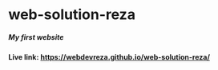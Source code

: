 # web-solution-reza
##### My first website
#### Live link: https://webdevreza.github.io/web-solution-reza/
